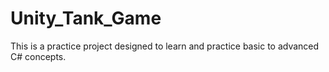 # Unity_Tank_Game
This is a practice project designed to learn and practice basic to advanced C# concepts.
